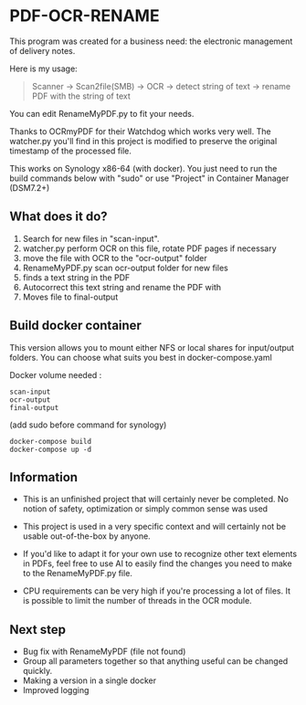 # PDF-OCR-RENAME

This program was created for a business need: the electronic management of delivery notes.

Here is my usage:

> Scanner -> Scan2file(SMB) -> OCR -> detect string of text -> rename
> PDF with the string of text

You can edit RenameMyPDF.py to fit your needs.

Thanks to OCRmyPDF for their Watchdog which works very well.
The watcher.py you'll find in this project is modified to preserve the original timestamp of the processed file.

This works on Synology x86-64 (with docker).
You just need to run the build commands below with "sudo" or use "Project" in Container Manager (DSM7.2+)

## What does it do?

1. Search for new files in "scan-input".
2. watcher.py perform OCR on this file, rotate PDF pages if necessary
3. move the file with OCR to the "ocr-output" folder
4. RenameMyPDF.py scan ocr-output folder for new files
5. finds a text string in the PDF
6. Autocorrect this text string and rename the PDF with
7. Moves file to final-output

## Build docker container

This version allows you to mount either NFS or local shares for input/output folders.
You can choose what suits you best in docker-compose.yaml

Docker volume needed :

```
scan-input
ocr-output
final-output
```

(add sudo before command for synology)

```
docker-compose build
docker-compose up -d
```

## Information

* This is an unfinished project that will certainly never be completed.
  No notion of safety, optimization or simply common sense was used
* This project is used in a very specific context and will certainly not be usable out-of-the-box by anyone.

* If you'd like to adapt it for your own use to recognize other text elements in PDFs, feel free to use AI to easily find the changes you need to make to the RenameMyPDF.py file.
* CPU requirements can be very high if you're processing a lot of files. It is possible to limit the number of threads in the OCR module.

## Next step

* Bug fix with RenameMyPDF (file not found)
* Group all parameters together so that anything useful can be changed quickly.
* Making a version in a single docker
* Improved logging

